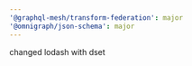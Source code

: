 ```yaml
---
'@graphql-mesh/transform-federation': major
'@omnigraph/json-schema': major
---
```


changed lodash with dset
